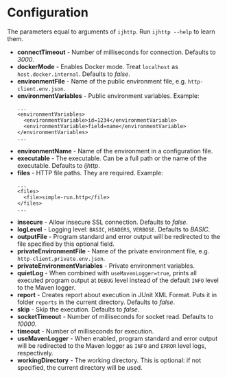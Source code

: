 # Configuration

The parameters equal to arguments of `ijhttp`. Run `ijhttp --help` to learn them.

- **connectTimeout** - Number of milliseconds for connection. Defaults to _3000_.
- **dockerMode** - Enables Docker mode. Treat `localhost` as `host.docker.internal`. Defaults to _false_.
- **environmentFile** - Name of the public environment file, e.g. `http-client.env.json`.
- **environmentVariables** - Public environment variables.
  Example:
  ```language-xml
  ...
  <environmentVariables>
    <environmentVariable>id=1234</environmentVariable>
    <environmentVariable>field=name</environmentVariable>
  </environmentVariables>
  ...
  ```
- **environmentName** - Name of the environment in a configuration file.
- **executable** - The executable. Can be a full path or the name of the executable. Defaults to _ijhttp_.
- **files** - HTTP file paths. They are required.
  Example:
  ```language-xml
  ...
  <files>
    <file>simple-run.http</file>
  </files>
  ...
  ```
- **insecure** - Allow insecure SSL connection. Defaults to _false_.
- **logLevel** - Logging level: `BASIC`, `HEADERS`, `VERBOSE`. Defaults to _BASIC_.
- **outputFile** - Program standard and error output will be redirected to the file specified
  by this optional field.
- **privateEnvironmentFile** - Name of the private environment file,
  e.g. `http-client.private.env.json`.
- **privateEnvironmentVariables** - Private environment variables.
- **quietLog** - When combined with `useMavenLogger=true`, prints all executed program
  output at `DEBUG` level instead of the default `INFO` level to the Maven logger.
- **report** - Creates report about execution in JUnit XML Format. Puts it in folder `reports`
  in the current directory. Defaults to _false_.
- **skip** - Skip the execution. Defaults to _false_.
- **socketTimeout** - Number of milliseconds for socket read. Defaults to _10000_.
- **timeout** - Number of milliseconds for execution.
- **useMavenLogger** - When enabled, program standard and error output will be redirected
  to the Maven logger as `INFO` and `ERROR` level logs, respectively.
- **workingDirectory** - The working directory. This is optional: if not specified, the current
  directory will be used.
